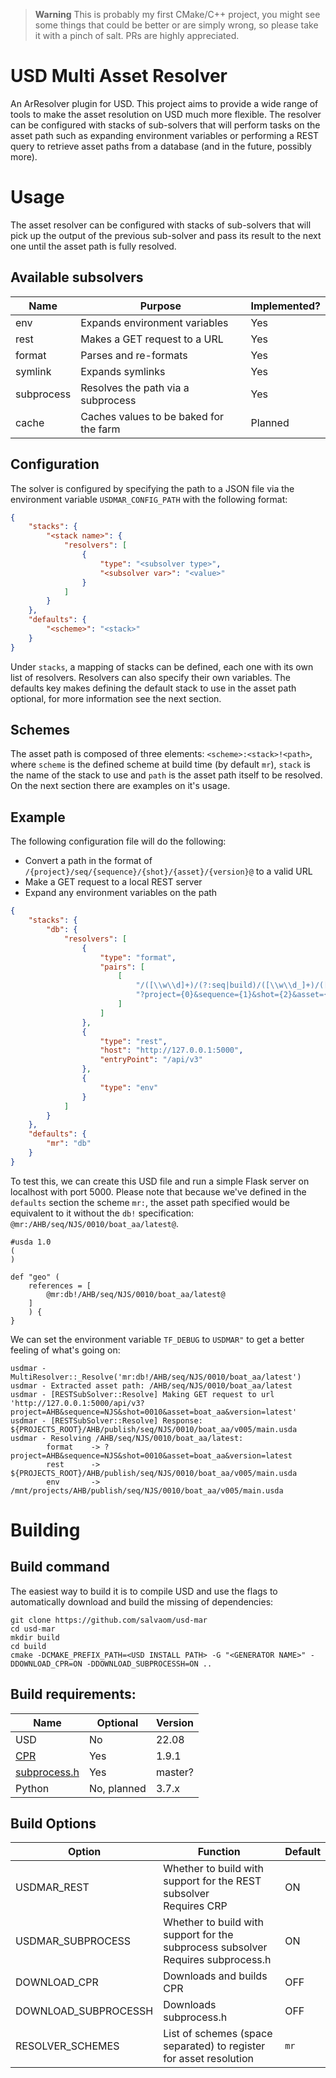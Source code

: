 > **Warning**
> This is probably my first CMake/C++ project, you might see some things that could be better or are simply wrong, so
> please take it with a pinch of salt. PRs are highly appreciated.

# USD Multi Asset Resolver

An ArResolver plugin for USD. This project aims to provide a wide range of tools to make the asset resolution on USD
much more flexible. The resolver can be configured with stacks of sub-solvers that will perform tasks on the asset path
such as expanding environment variables or performing a REST query to retrieve asset paths from a database (and in the
future, possibly more).

# Usage

The asset resolver can be configured with stacks of sub-solvers that will pick up the output of the previous sub-solver
and pass its result to the next one until the asset path is fully resolved.

## Available subsolvers

| Name       | Purpose                                | Implemented? |
|------------|----------------------------------------|--------------|
| env        | Expands environment variables          | Yes          |
| rest       | Makes a GET request to a URL           | Yes          |
| format     | Parses and re-formats                  | Yes          |
| symlink    | Expands symlinks                       | Yes          |
| subprocess | Resolves the path via a subprocess     | Yes          |
| cache      | Caches values to be baked for the farm | Planned      |

## Configuration

The solver is configured by specifying the path to a JSON file via the environment variable `USDMAR_CONFIG_PATH` with
the following format:

```json
{
    "stacks": {
        "<stack name>": {
            "resolvers": [
                {
                    "type": "<subsolver type>",
                    "<subsolver var>": "<value>"
                }
            ]
        }
    },
    "defaults": {
        "<scheme>": "<stack>"
    }
}
```

Under `stacks`, a mapping of stacks can be defined, each one with its own list of resolvers. Resolvers can also specify
their own variables. The defaults key makes defining the default stack to use in the asset path optional, for more
information see the next section.

## Schemes

The asset path is composed of three elements: `<scheme>:<stack>!<path>`, where `scheme` is the defined scheme at build
time (by default `mr`), `stack` is the name of the stack to use and `path` is the asset path itself to be resolved. On
the next section there are examples on it's usage.

## Example

The following configuration file will do the following:

* Convert a path in the format of `/{project}/seq/{sequence}/{shot}/{asset}/{version}@` to a valid URL
* Make a GET request to a local REST server
* Expand any environment variables on the path

```json
{
    "stacks": {
        "db": {
            "resolvers": [
                {
                    "type": "format",
                    "pairs": [
                        [
                            "/([\\w\\d]+)/(?:seq|build)/([\\w\\d_]+)/([\\w\\d_]+)/([\\w\\d_]+)/([\\w\\d_]+)",
                            "?project={0}&sequence={1}&shot={2}&asset={3}&version={4}"
                        ]
                    ]
                },
                {
                    "type": "rest",
                    "host": "http://127.0.0.1:5000",
                    "entryPoint": "/api/v3"
                },
                {
                    "type": "env"
                }
            ]
        }
    },
    "defaults": {
        "mr": "db"
    }
}
```

To test this, we can create this USD file and run a simple Flask server on localhost with port 5000. Please note that
because we've defined in the `defaults` section the scheme `mr:`, the asset path specified would be equivalent to it
without the `db!` specification: `@mr:/AHB/seq/NJS/0010/boat_aa/latest@`.

```
#usda 1.0
(
)

def "geo" (
	references = [
        @mr:db!/AHB/seq/NJS/0010/boat_aa/latest@
    ]
    ) {
}
```

We can set the environment variable `TF_DEBUG` to  `USDMAR"` to get a better feeling of what's going on:

```
usdmar - MultiResolver::_Resolve('mr:db!/AHB/seq/NJS/0010/boat_aa/latest')
usdmar - Extracted asset path: /AHB/seq/NJS/0010/boat_aa/latest
usdmar - [RESTSubSolver::Resolve] Making GET request to url 'http://127.0.0.1:5000/api/v3?project=AHB&sequence=NJS&shot=0010&asset=boat_aa&version=latest'
usdmar - [RESTSubSolver::Resolve] Response: ${PROJECTS_ROOT}/AHB/publish/seq/NJS/0010/boat_aa/v005/main.usda
usdmar - Resolving /AHB/seq/NJS/0010/boat_aa/latest:
        format    -> ?project=AHB&sequence=NJS&shot=0010&asset=boat_aa&version=latest
        rest      -> ${PROJECTS_ROOT}/AHB/publish/seq/NJS/0010/boat_aa/v005/main.usda
        env       -> /mnt/projects/AHB/publish/seq/NJS/0010/boat_aa/v005/main.usda
```

# Building

## Build command

The easiest way to build it is to compile USD and use the flags to automatically download and build the
missing of dependencies:

```
git clone https://github.com/salvaom/usd-mar
cd usd-mar
mkdir build
cd build
cmake -DCMAKE_PREFIX_PATH=<USD INSTALL PATH> -G "<GENERATOR NAME>" -DDOWNLOAD_CPR=ON -DDOWNLOAD_SUBPROCESSH=ON ..
```

## Build requirements:

| Name                                                      | Optional    | Version |
|-----------------------------------------------------------|-------------|---------|
| USD                                                       | No          | 22.08   |
| [CPR](https://github.com/libcpr/cpr)                      | Yes         | 1.9.1   |
| [subprocess.h](https://github.com/sheredom/subprocess.h)  | Yes         | master? |
| Python                                                    | No, planned | 3.7.x   |

## Build Options

| Option                | Function                                                                               | Default  |
|-----------------------|----------------------------------------------------------------------------------------|----------|
| USDMAR_REST           | Whether to build with support for the REST subsolver<br/>Requires CRP                  | ON       |
| USDMAR_SUBPROCESS     | Whether to build with support for the subprocess subsolver<br/>Requires subprocess.h   | ON       |
| DOWNLOAD_CPR          | Downloads and builds CPR                                                               | OFF      |
| DOWNLOAD_SUBPROCESSH  | Downloads subprocess.h                                                                 | OFF      |
| RESOLVER_SCHEMES      | List of schemes (space separated) to register for asset resolution                     | `mr`     |
